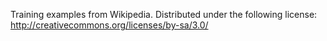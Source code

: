 Training examples from Wikipedia. Distributed under the following license:
http://creativecommons.org/licenses/by-sa/3.0/
